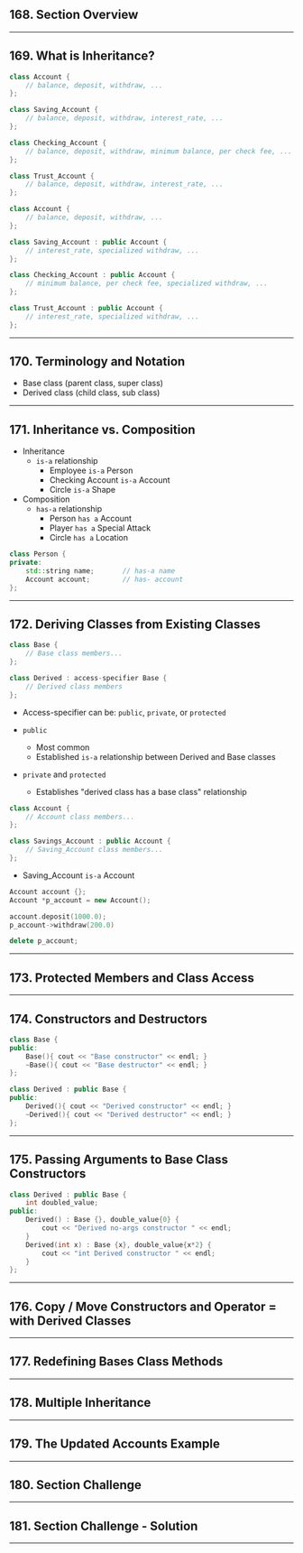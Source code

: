 ## 168. Section Overview

***

## 169. What is Inheritance?

```c++
class Account {
    // balance, deposit, withdraw, ...
};

class Saving_Account {
    // balance, deposit, withdraw, interest_rate, ...
};

class Checking_Account {
    // balance, deposit, withdraw, minimum balance, per check fee, ...
};

class Trust_Account {
    // balance, deposit, withdraw, interest_rate, ...
};
```


```c++
class Account {
    // balance, deposit, withdraw, ...
};

class Saving_Account : public Account {
    // interest_rate, specialized withdraw, ...
};

class Checking_Account : public Account {
    // minimum balance, per check fee, specialized withdraw, ...
};

class Trust_Account : public Account {
    // interest_rate, specialized withdraw, ...
};
```
***

## 170. Terminology and Notation

* Base class (parent class, super class)
* Derived class (child class, sub class)

***

## 171. Inheritance vs. Composition

* Inheritance
    - `is-a` relationship
        - Employee `is-a` Person
        - Checking Account `is-a` Account
        - Circle `is-a` Shape
* Composition
    - `has-a` relationship
        - Person `has a` Account
        - Player `has a` Special Attack
        - Circle `has a` Location

```c++
class Person {
private:
    std::string name;       // has-a name
    Account account;        // has- account
};
```

***

## 172. Deriving Classes from Existing Classes

```c++
class Base {
    // Base class members...
};

class Derived : access-specifier Base {
    // Derived class members
};
```
* Access-specifier can be: `public`, `private`, or `protected`

* `public`
    - Most common
    - Established `is-a` relationship between Derived and Base classes
* `private` and `protected`
    - Establishes "derived class has a base class" relationship

```c++
class Account {
    // Account class members...
};

class Savings_Account : public Account {
    // Saving_Account class members...
};
```
* Saving_Account `is-a` Account

```c++
Account account {};
Account *p_account = new Account();

account.deposit(1000.0);
p_account->withdraw(200.0)

delete p_account;
```

***

## 173. Protected Members and Class Access

***

## 174. Constructors and Destructors

```c++
class Base {
public:
    Base(){ cout << "Base constructor" << endl; }
    ~Base(){ cout << "Base destructor" << endl; }
};

class Derived : public Base {
public:    
    Derived(){ cout << "Derived constructor" << endl; }
    ~Derived(){ cout << "Derived destructor" << endl; }
};
```

***

## 175. Passing Arguments to Base Class Constructors

```c++
class Derived : public Base {
    int doubled_value;
public:
    Derived() : Base {}, double_value{0} {
        cout << "Derived no-args constructor " << endl;
    }
    Derived(int x) : Base {x}, double_value{x*2} {
        cout << "int Derived constructor " << endl;
    }
};
```

***

## 176. Copy / Move Constructors and Operator = with Derived Classes

***

## 177. Redefining Bases Class Methods

***

## 178. Multiple Inheritance

***

## 179. The Updated Accounts Example

***

## 180. Section Challenge

***

## 181. Section Challenge - Solution

***










